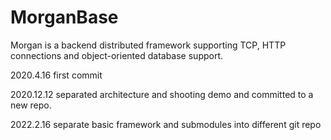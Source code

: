 # MorganBase
Morgan is a backend distributed framework supporting TCP, HTTP connections and object-oriented database support. 

2020.4.16
first commit

2020.12.12
separated architecture and shooting demo and 
committed to a new repo.

2022.2.16
separate basic framework and submodules into different git repo
